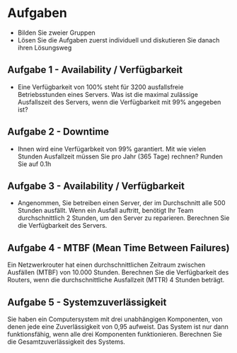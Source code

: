 # Aufgaben

* Bilden Sie zweier Gruppen
* Lösen Sie die Aufgaben zuerst individuell und diskutieren Sie danach ihren Lösungsweg

## Aufgabe 1 - Availability / Verfügbarkeit

* Eine Verfügbarkeit von 100% steht für 3200 ausfallsfreie Betriebsstunden eines Servers. Was ist die maximal zulässige Ausfallszeit des Servers, wenn die Verfügbarkeit mit 99% angegeben ist?


## Aufgabe 2 - Downtime

* Ihnen wird eine Verfügarbkeit von 99% garantiert. Mit wie vielen Stunden Ausfallzeit müssen Sie pro Jahr (365 Tage) rechnen? Runden Sie auf 0.1h

## Aufgabe 3 - Availability / Verfügbarkeit

* Angenommen, Sie betreiben einen Server, der im Durchschnitt alle 500 Stunden ausfällt. Wenn ein Ausfall auftritt, benötigt Ihr Team durchschnittlich 2 Stunden, um den Server zu reparieren. Berechnen Sie die Verfügbarkeit des Servers.


## Aufgabe 4 - MTBF (Mean Time Between Failures)
Ein Netzwerkrouter hat einen durchschnittlichen Zeitraum zwischen Ausfällen (MTBF) von 10.000 Stunden. Berechnen Sie die Verfügbarkeit des Routers, wenn die durchschnittliche Ausfallzeit (MTTR) 4 Stunden beträgt.

## Aufgabe 5 - Systemzuverlässigkeit
Sie haben ein Computersystem mit drei unabhängigen Komponenten, von denen jede eine Zuverlässigkeit von 0,95 aufweist. Das System ist nur dann funktionsfähig, wenn alle drei Komponenten funktionieren. Berechnen Sie die Gesamtzuverlässigkeit des Systems.
